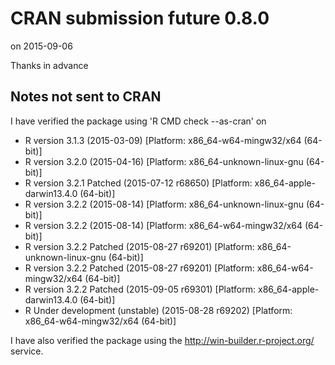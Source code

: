 # CRAN submission future 0.8.0
on 2015-09-06

Thanks in advance


## Notes not sent to CRAN

I have verified the package using 'R CMD check --as-cran' on

* R version 3.1.3 (2015-03-09) [Platform: x86_64-w64-mingw32/x64 (64-bit)]
* R version 3.2.0 (2015-04-16) [Platform: x86_64-unknown-linux-gnu (64-bit)]
* R version 3.2.1 Patched (2015-07-12 r68650) [Platform: x86_64-apple-darwin13.4.0 (64-bit)]
* R version 3.2.2 (2015-08-14) [Platform: x86_64-unknown-linux-gnu (64-bit)]
* R version 3.2.2 (2015-08-14) [Platform: x86_64-w64-mingw32/x64 (64-bit)]
* R version 3.2.2 Patched (2015-08-27 r69201) [Platform: x86_64-unknown-linux-gnu (64-bit)]
* R version 3.2.2 Patched (2015-08-27 r69201) [Platform: x86_64-w64-mingw32/x64 (64-bit)]
* R version 3.2.2 Patched (2015-09-05 r69301) [Platform: x86_64-apple-darwin13.4.0 (64-bit)]
* R Under development (unstable) (2015-08-28 r69202) [Platform: x86_64-w64-mingw32/x64 (64-bit)]

I have also verified the package using the http://win-builder.r-project.org/ service.
